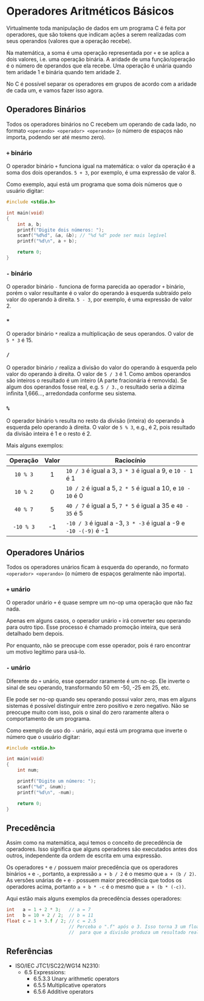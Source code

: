# Operadores Aritméticos Básicos

Virtualmente toda manipulação de dados em um programa C é feita por operadores,
que são tokens que indicam ações a serem realizadas com seus operandos (valores
que a operação recebe).

Na matemática, a soma é uma operação representada por `+` e se aplica a dois
valores, i.e. uma operação binária. A aridade de uma função/operação é o número
de operandos que ela recebe. Uma operação é unária quando tem aridade 1 e
binária quando tem aridade 2.

No C é possível separar os operadores em grupos de acordo com a aridade de cada
um, e vamos fazer isso agora.

## Operadores Binários

Todos os operadores binários no C recebem um operando de cada lado, no formato
`<operando> <operador> <operando>` (o número de espaços não importa, podendo ser
até mesmo zero).

### `+` binário

O operador binário `+` funciona igual na matemática: o valor da operação é a
soma dos dois operandos. `5 + 3`, por exemplo, é uma expressão de valor 8.

Como exemplo, aqui está um programa que soma dois números que o usuário digitar:

```c
#include <stdio.h>

int main(void)
{
    int a, b;
    printf("Digite dois números: ");
    scanf("%d%d", &a, &b); // "%d %d" pode ser mais legível
    printf("%d\n", a + b);

    return 0;
}
```

### `-` binário

O operador binário `-` funciona de forma parecida ao operador `+` binário, porém
o valor resultante é o valor do operando à esquerda subtraído pelo valor do
operando à direita. `5 - 3`, por exemplo, é uma expressão de valor 2.

### `*`

O operador binário `*` realiza a multiplicação de seus operandos. O valor de
`5 * 3` é 15.

### `/`

O operador binário `/` realiza a divisão do valor do operando à esquerda pelo
valor do operando à direita. O valor de `5 / 3` é 1. Como ambos operandos são
inteiros o resultado é um inteiro (A parte fracionária é removida). Se algum dos
operandos fosse real, e.g. `5 / 3.`, o resultado seria a dízima infinita
1,666..., arredondada conforme seu sistema.

### `%`

O operador binário `%` resulta no resto da divisão (inteira) do operando à
esquerda pelo operando à direita. O valor de `5 % 3`, e.g., é 2, pois resultado
da divisão inteira é 1 e o resto é 2.

Mais alguns exemplos:

| Operação  | Valor | Raciocínio                                                       |
| :-------: | :---: | ---------------------------------------------------------------- |
| `10 % 3`  |   1   | `10 / 3` é igual a 3, `3 * 3` é igual a 9, e `10 - 1` é 1        |
| `10 % 2`  |   0   | `10 / 2` é igual a 5, `2 * 5` é igual a 10, e `10 - 10` é 0      |
| `40 % 7`  |   5   | `40 / 7` é igual a 5, `7 * 5` é igual a 35 e `40 - 35` é 5       |
| `-10 % 3` |  -1   | `-10 / 3` é igual a -3, `3 * -3` é igual a -9 e `-10 -(-9)` é -1 |

## Operadores Unários

Todos os operadores unários ficam à esquerda do operando, no formato
`<operador> <operando>` (o número de espaços geralmente não importa).

### `+` unário

O operador unário `+` é quase sempre um no-op uma operação que não faz nada.

Apenas em alguns casos, o operador unário `+` irá converter seu operando para
outro tipo. Esse processo é chamado promoção inteira, que será detalhado bem
depois.

Por enquanto, não se preocupe com esse operador, pois é raro encontrar um motivo
legítimo para usá-lo.

### `-` unário

Diferente do `+` unário, esse operador raramente é um no-op. Ele inverte o sinal
de seu operando, transformando 50 em -50, -25 em 25, etc.

Ele pode ser no-op quando seu operando possui valor zero, mas em alguns sistemas
é possível distinguir entre zero positivo e zero negativo. Não se preocupe muito
com isso, pois o sinal do zero raramente altera o comportamento de um programa.

Como exemplo de uso do `-` unário, aqui está um programa que inverte o número
que o usuário digitar:

```c
#include <stdio.h>

int main(void)
{
    int num;

    printf("Digite um número: ");
    scanf("%d", &num);
    printf("%d\n", -num);

    return 0;
}
```

## Precedência

Assim como na matemática, aqui temos o conceito de precedência de operadores.
Isso significa que alguns operadores são executados antes dos outros,
independente da ordem de escrita em uma expressão.

Os operadores `*` e `/` possuem maior precedência que os operadores binários `+`
e `-`, portanto, a expressão `a + b / 2` é o mesmo que `a + (b / 2)`. As versões
unárias de `+` e `-` possuem maior precedência que todos os operadores acima,
portanto `a + b * -c` é o mesmo que `a + (b * (-c))`.

Aqui estão mais alguns exemplos da precedência desses operadores:

```c
int   a = 1 + 2 * 3;   // a = 7
int   b = 10 + 2 / 2;  // b = 11
float c = 1 + 3.f / 2; // c = 2.5
                       // Perceba o ".f" após o 3. Isso torna 3 um float
                       //  para que a divisão produza um resultado real.
```

## Referências

- ISO/IEC JTC1/SC22/WG14 N2310:
  - 6.5 Expressions:
    <!-- Operadores unários + e - -->
    - 6.5.3.3 Unary arithmetic operators
    <!-- Operadores binários *, / e % -->
    - 6.5.5 Multiplicative operators
    <!-- Operadores binários + e - -->
    - 6.5.6 Additive operators
